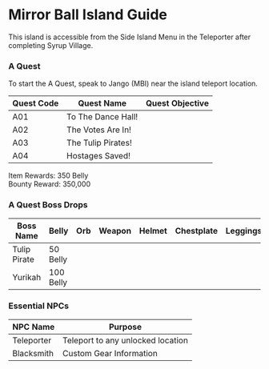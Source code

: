 # Mirror Ball Island Guide

This island is accessible from the Side Island Menu in the Teleporter after completing Syrup Village.

### A Quest

To start the A Quest, speak to Jango (MBI) near the island teleport location.

| Quest Code| Quest Name           | Quest Objective|
|-----------|-----------           |-----------|
| A01       | To The Dance Hall!   |           |
| A02       | The Votes Are In!    |           |
| A03       | The Tulip Pirates!   |           |
| A04       | Hostages Saved!      |           |

Item Rewards: 350 Belly<br>
Bounty Reward: 350,000

### A Quest Boss Drops

| Boss Name      | Belly      | Orb       | Weapon      | Helmet    | Chestplate | Leggings  | Boots     | Other     |
|-----------     |----------- |-----------|-----------  |-----------|----------- |-----------|-----------|-----------|
| Tulip Pirate   | 50 Belly   |           |             |           |            |           |           |           |
| Yurikah        | 100 Belly  |           |             |           |            |           |           |           |

### Essential NPCs

| NPC Name              | Purpose                                   |
|-------------          |-----------                                |
| Teleporter            | Teleport to any unlocked location         |
| Blacksmith            | Custom Gear Information                   |